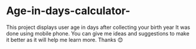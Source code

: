 # Age-in-days-calculator-
This project displays user age in days after collecting your birth year
It was done using mobile phone. You can give me ideas and suggestions to make it better as it will help me learn more.
Thanks 😊
